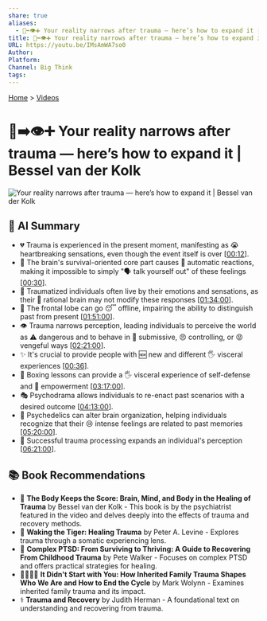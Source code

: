 ```yaml
---
share: true
aliases:
  - 🤕➡️👁️➕ Your reality narrows after trauma — here’s how to expand it | Bessel van der Kolk
title: 🤕➡️👁️➕ Your reality narrows after trauma — here’s how to expand it | Bessel van der Kolk
URL: https://youtu.be/IMsAmWA7so0
Author: 
Platform: 
Channel: Big Think
tags: 
---
```

[Home](../index.md) > [Videos](./index.md)  
# 🤕➡️👁️➕ Your reality narrows after trauma — here’s how to expand it | Bessel van der Kolk  
![Your reality narrows after trauma — here’s how to expand it | Bessel van der Kolk](https://youtu.be/IMsAmWA7so0)  
  
## 🤖 AI Summary  
* 💔 Trauma is experienced in the present moment, manifesting as 😭 heartbreaking sensations, even though the event itself is over \[[00:12](http://www.youtube.com/watch?v=IMsAmWA7so0&t=12)\].  
* 🧠 The brain's survival-oriented core part causes 🤖 automatic reactions, making it impossible to simply "🗣️ talk yourself out" of these feelings \[[00:30](http://www.youtube.com/watch?v=IMsAmWA7so0&t=30)\].  
* 🥺 Traumatized individuals often live by their emotions and sensations, as their 🧠 rational brain may not modify these responses \[[01:34:00](http://www.youtube.com/watch?v=IMsAmWA7so0&t=5640)\].  
* 🧠 The frontal lobe can go 😴 offline, impairing the ability to distinguish past from present \[[01:51:00](http://www.youtube.com/watch?v=IMsAmWA7so0&t=6660)\].  
* 👁️ Trauma narrows perception, leading individuals to perceive the world as ⚠️ dangerous and to behave in 🙇 submissive, 😠 controlling, or 😡 vengeful ways \[[02:21:00](http://www.youtube.com/watch?v=IMsAmWA7so0&t=8460)\].  
* ✨ It's crucial to provide people with 🆕 new and different 🖐️ visceral experiences \[[00:36](http://www.youtube.com/watch?v=IMsAmWA7so0&t=36)\].  
* 🥊 Boxing lessons can provide a 🖐️ visceral experience of self-defense and 💪 empowerment \[[03:17:00](http://www.youtube.com/watch?v=IMsAmWA7so0&t=11820)\].  
* 🎭 Psychodrama allows individuals to re-enact past scenarios with a desired outcome \[[04:13:00](http://www.youtube.com/watch?v=IMsAmWA7so0&t=15180)\].  
* 🍄 Psychedelics can alter brain organization, helping individuals recognize that their 😢 intense feelings are related to past memories \[[05:20:00](http://www.youtube.com/watch?v=IMsAmWA7so0&t=19200)\].  
* 🌟 Successful trauma processing expands an individual's perception \[[06:21:00](http://www.youtube.com/watch?v=IMsAmWA7so0&t=22860)\].  
  
## 📚 Book Recommendations  
* 🧠 **The Body Keeps the Score: Brain, Mind, and Body in the Healing of Trauma** by Bessel van der Kolk - This book is by the psychiatrist featured in the video and delves deeply into the effects of trauma and recovery methods.  
* 🐅 **Waking the Tiger: Healing Trauma** by Peter A. Levine - Explores trauma through a somatic experiencing lens.  
* 🤕 **Complex PTSD: From Surviving to Thriving: A Guide to Recovering From Childhood Trauma** by Pete Walker - Focuses on complex PTSD and offers practical strategies for healing.  
* 👨‍👩‍👧‍👦 **It Didn't Start with You: How Inherited Family Trauma Shapes Who We Are and How to End the Cycle** by Mark Wolynn - Examines inherited family trauma and its impact.  
* ⚕️ **Trauma and Recovery** by Judith Herman - A foundational text on understanding and recovering from trauma.